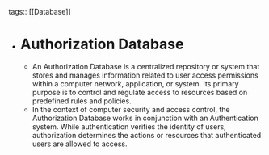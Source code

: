 tags:: [[Database]]

- # Authorization Database
	- An Authorization Database is a centralized repository or system that stores and manages information related to user access permissions within a computer network, application, or system. Its primary purpose is to control and regulate access to resources based on predefined rules and policies.
	- In the context of computer security and access control, the Authorization Database works in conjunction with an Authentication system. While authentication verifies the identity of users, authorization determines the actions or resources that authenticated users are allowed to access.